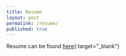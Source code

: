 ```yaml
---
title: Resume
layout: post
permalink: /resume/
published: true
---
```


Resume can be found [here](/gradfolio/assets/docs/Resume_AS.pdf){:target="_blank"}